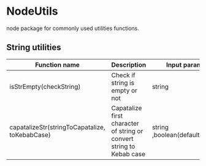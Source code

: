 # NodeUtils
node package for commonly used utilities functions.


## String utilities

Function name  | Description  | Input params | Output
------------- | ------------- | ------------- | ------------- |
isStrEmpty(checkString)  | Check if string is empty or not | string | boolean: (true/false)
capatalizeStr(stringToCapatalize, toKebabCase)  | Capatalize first character of string or convert string to Kebab case | string ,boolean(default=false) | string
